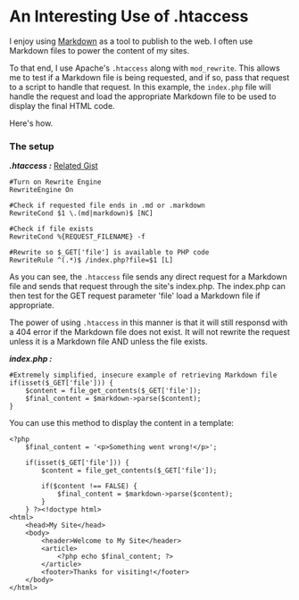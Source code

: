 # An Interesting Use of .htaccess

I enjoy using [Markdown](http://daringfireball.net/projects/markdown/) as a tool to publish to the web. I often use Markdown files to power the content of my sites.

To that end, I use Apache's `.htaccess` along with `mod_rewrite`. This allows me to test if a Markdown file is being requested, and if so, pass that request to a script to handle that request. In this example, the `index.php` file will handle the request and load the appropriate Markdown file to be used to display the final HTML code.

Here's how.

### The setup
***.htaccess :*** [Related Gist](https://gist.github.com/2509880)
	
	#Turn on Rewrite Engine
	RewriteEngine On

	#Check if requested file ends in .md or .markdown
	RewriteCond $1 \.(md|markdown)$ [NC]

	#Check if file exists
	RewriteCond %{REQUEST_FILENAME} -f

	#Rewrite so $_GET['file'] is available to PHP code
	RewriteRule ^(.*)$ /index.php?file=$1 [L]

As you can see, the `.htaccess` file sends any direct request for a Markdown file and sends that request through the site's index.php. The index.php can then test for the GET request parameter 'file' load a Markdown file if appropriate.

The power of using `.htaccess` in this manner is that it will still responsd with a 404 error if the Markdown file does not exist. It will not rewrite the request unless it is a Markdown file AND unless the file exists.

***index.php :***

	#Extremely simplified, insecure example of retrieving Markdown file
	if(isset($_GET['file'])) {
		$content = file_get_contents($_GET['file']);
		$final_content = $markdown->parse($content);
	}

You can use this method to display the content in a template:

```
<?php
	$final_content = '<p>Something went wrong!</p>';
		
	if(isset($_GET['file'])) {
		$content = file_get_contents($_GET['file']);
			
		if($content !== FALSE) {
			$final_content = $markdown->parse($content);
		}
	} ?><!doctype html>
<html>
	<head>My Site</head>
	<body>
		<header>Welcome to My Site</header>
		<article>
			<?php echo $final_content; ?>
		</article>
		<footer>Thanks for visiting!</footer>
	</body>
</html>
```